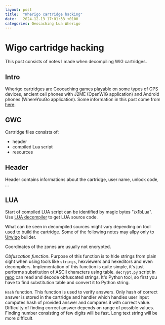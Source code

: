 ```yaml
---
layout: post
title:  "Wherigo cartridge hacking"
date:   2024-12-13 17:01:33 +0100
categories: Geocaching Lua Wherigo
---
```


# Wigo cartridge hacking

This post consists of notes I made when decompiling WIG cartridges.

## Intro
Wherigo cartridges are Geocaching games playable on some types of GPS devices, ancient cell phones with J2ME (OpenWIG application) and Android phones (WhereYouGo application).
Some information in this post come from [here][gcwizard].

## GWC
Cartridge files consists of:

* header
* compiled Lua script
* resources

## Header
Header contains informations about the cartridge, user name, unlock code, ...

## LUA
Start of compiled LUA script can be identified by magic bytes "\x1bLua".
Use [LUA decompiler][decompiler] to get LUA source code.

What can be seen in decompiled sources might vary depending on tool used to build the cartridge.
Some of the following notes may allpy only to [Urwigo][urwigo] builder.

Coordinates of the zones are usually not encrypted.

*Obfuscation function*.
Purpose of this function is to hide strings from plain sight when using tools like `strings`, hexviewers and hexeditors and even decompilers.
Implementation of this function is quite simple, it's just performs substitution of ASCII characters using table.
`decrypt.py` script in [repo][repo] can read and decode obfuscated strings.
It's Python tool, so first you have to find substitution table and convert it to Python string.

`Hash` function. This function is used to verify answers.
Only hash of correct answer is stored in the cartridge and handler which handles user input computes hash of provided answer and compares it with correct value.
Difficulty of finding correct answer depends on range of possible values.
Finding number consisting of few digits will be fast.
Long text string will be more difficult.


[gcwizard]: https://blog.gcwizard.net/manual/en/wherigo-tools-encryption-and-codes/00-wherigo-cartridges-a-look-behind-the-scenes/
[decompiler]: https://luadec.metaworm.site/
[repo]: https://github.com/anomen-s/programming-challenges/tree/master/geocaching.com/Wherigo
[urwigo]: https://www.urwigo.cz/
